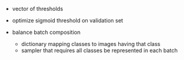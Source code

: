 - vector of thresholds
- optimize sigmoid threshold on validation set

- balance batch composition 
  - dictionary mapping classes to images having that class
  - sampler that requires all classes be represented in each batch

